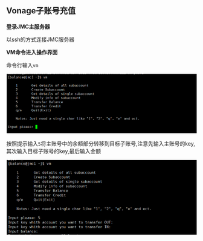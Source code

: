 ## Vonage子账号充值

__登录JMC主服务器__

以ssh的方式连接JMC服务器

__VM命令进入操作界面__

命令行输入`vm`

![openVonageAccount.png](../../../images/openVonageAccount.png)

按照提示输入`5`将主账号中的余额部分转移到目标子账号,注意先输入主账号的key,其次输入目标子账号的key,最后输入金额

![balanceTransfer.png](../../../images/balanceTransfer.png)




